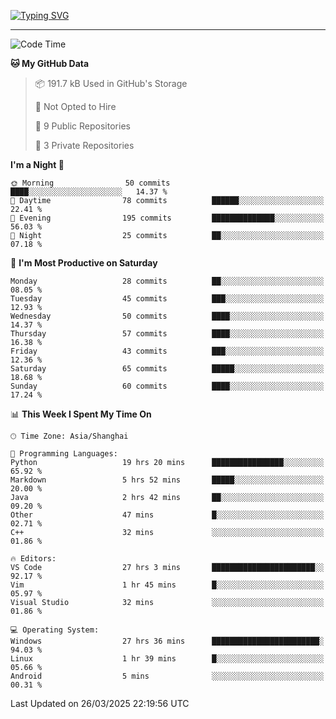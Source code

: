 <a href="https://git.io/typing-svg"><img src="https://readme-typing-svg.demolab.com?font=Jersey+10&size=33&pause=1000&color=0077B8&vCenter=true&width=429&height=46&lines=TALK+LESS,+SMILE+MORE." alt="Typing SVG" /></a>

---

<!--START_SECTION:waka-->
![Code Time](http://img.shields.io/badge/Code%20Time-245%20hrs%206%20mins-blue)

**🐱 My GitHub Data** 

> 📦 191.7 kB Used in GitHub's Storage 
 > 
> 🚫 Not Opted to Hire
 > 
> 📜 9 Public Repositories 
 > 
> 🔑 3 Private Repositories 
 > 
**I'm a Night 🦉** 

```text
🌞 Morning                50 commits          ████░░░░░░░░░░░░░░░░░░░░░   14.37 % 
🌆 Daytime                78 commits          ██████░░░░░░░░░░░░░░░░░░░   22.41 % 
🌃 Evening                195 commits         ██████████████░░░░░░░░░░░   56.03 % 
🌙 Night                  25 commits          ██░░░░░░░░░░░░░░░░░░░░░░░   07.18 % 
```
📅 **I'm Most Productive on Saturday** 

```text
Monday                   28 commits          ██░░░░░░░░░░░░░░░░░░░░░░░   08.05 % 
Tuesday                  45 commits          ███░░░░░░░░░░░░░░░░░░░░░░   12.93 % 
Wednesday                50 commits          ████░░░░░░░░░░░░░░░░░░░░░   14.37 % 
Thursday                 57 commits          ████░░░░░░░░░░░░░░░░░░░░░   16.38 % 
Friday                   43 commits          ███░░░░░░░░░░░░░░░░░░░░░░   12.36 % 
Saturday                 65 commits          █████░░░░░░░░░░░░░░░░░░░░   18.68 % 
Sunday                   60 commits          ████░░░░░░░░░░░░░░░░░░░░░   17.24 % 
```


📊 **This Week I Spent My Time On** 

```text
🕑︎ Time Zone: Asia/Shanghai

💬 Programming Languages: 
Python                   19 hrs 20 mins      ████████████████░░░░░░░░░   65.92 % 
Markdown                 5 hrs 52 mins       █████░░░░░░░░░░░░░░░░░░░░   20.00 % 
Java                     2 hrs 42 mins       ██░░░░░░░░░░░░░░░░░░░░░░░   09.20 % 
Other                    47 mins             █░░░░░░░░░░░░░░░░░░░░░░░░   02.71 % 
C++                      32 mins             ░░░░░░░░░░░░░░░░░░░░░░░░░   01.86 % 

🔥 Editors: 
VS Code                  27 hrs 3 mins       ███████████████████████░░   92.17 % 
Vim                      1 hr 45 mins        █░░░░░░░░░░░░░░░░░░░░░░░░   05.97 % 
Visual Studio            32 mins             ░░░░░░░░░░░░░░░░░░░░░░░░░   01.86 % 

💻 Operating System: 
Windows                  27 hrs 36 mins      ████████████████████████░   94.03 % 
Linux                    1 hr 39 mins        █░░░░░░░░░░░░░░░░░░░░░░░░   05.66 % 
Android                  5 mins              ░░░░░░░░░░░░░░░░░░░░░░░░░   00.31 % 
```


 Last Updated on 26/03/2025 22:19:56 UTC
<!--END_SECTION:waka-->
